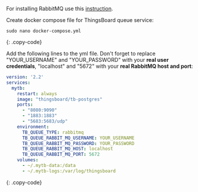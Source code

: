
For installing RabbitMQ use this [instruction](https://www.rabbitmq.com/install-debian.html).

Create docker compose file for ThingsBoard queue service:

```text
sudo nano docker-compose.yml
```
{: .copy-code}

Add the following lines to the yml file. Don't forget to replace "YOUR_USERNAME" and "YOUR_PASSWORD" with your **real user credentials**, "localhost" and "5672" with your **real RabbitMQ host and port**:

```yml
version: '2.2'
services:
  mytb:
    restart: always
    image: "thingsboard/tb-postgres"
    ports:
      - "8080:9090"
      - "1883:1883"
      - "5683:5683/udp"
    environment:
      TB_QUEUE_TYPE: rabbitmq
      TB_QUEUE_RABBIT_MQ_USERNAME: YOUR_USERNAME
      TB_QUEUE_RABBIT_MQ_PASSWORD: YOUR_PASSWORD
      TB_QUEUE_RABBIT_MQ_HOST: localhost
      TB_QUEUE_RABBIT_MQ_PORT: 5672
    volumes:
      - ~/.mytb-data:/data
      - ~/.mytb-logs:/var/log/thingsboard
```
{: .copy-code}
